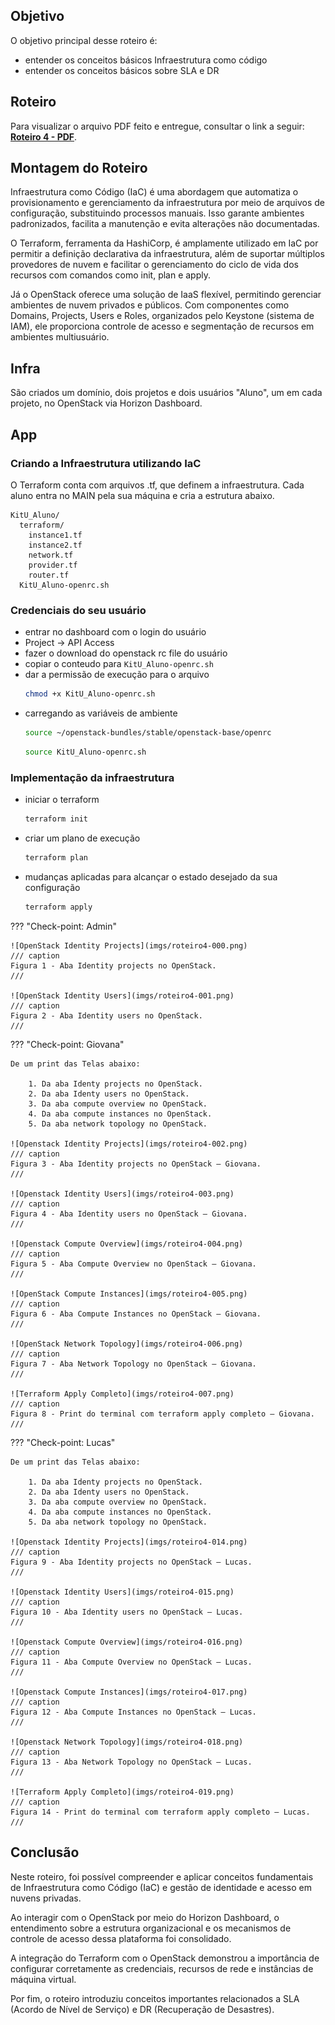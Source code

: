 ## Objetivo

O objetivo principal desse roteiro é:

- entender os conceitos básicos Infraestrutura como código
- entender os conceitos básicos sobre SLA e DR

## Roteiro

Para visualizar o arquivo PDF feito e entregue, consultar o link a seguir: **[Roteiro 4 - PDF](./Roteiro_4_de_Cloud.pdf)**.

## Montagem do Roteiro

Infraestrutura como Código (IaC) é uma abordagem que automatiza o provisionamento e gerenciamento da infraestrutura por meio de arquivos de configuração, substituindo processos manuais. Isso garante ambientes padronizados, facilita a manutenção e evita alterações não documentadas.

O Terraform, ferramenta da HashiCorp, é amplamente utilizado em IaC por permitir a definição declarativa da infraestrutura, além de suportar múltiplos provedores de nuvem e facilitar o gerenciamento do ciclo de vida dos recursos com comandos como init, plan e apply.

Já o OpenStack oferece uma solução de IaaS flexível, permitindo gerenciar ambientes de nuvem privados e públicos. Com componentes como Domains, Projects, Users e Roles, organizados pelo Keystone (sistema de IAM), ele proporciona controle de acesso e segmentação de recursos em ambientes multiusuário.

## Infra

São criados um domínio, dois projetos e dois usuários "Aluno", um em cada projeto, no OpenStack via Horizon Dashboard.

## App

### Criando a Infraestrutura utilizando IaC

O Terraform conta com arquivos .tf, que definem a infraestrutura. Cada aluno entra no MAIN pela sua máquina e cria a estrutura abaixo.

``` tree title="Estrutura de pastas"
KitU_Aluno/  
  terraform/
    instance1.tf
    instance2.tf
    network.tf
    provider.tf
    router.tf
  KitU_Aluno-openrc.sh
```

### Credenciais do seu usuário

- entrar no dashboard com o login do usuário
- Project -> API Access
- fazer o download do openstack rc file do usuário
- copiar o conteudo para ```KitU_Aluno-openrc.sh```
- dar a permissão de execução para o arquivo
    ``` sh
    chmod +x KitU_Aluno-openrc.sh
    ```
- carregando as variáveis de ambiente
    ``` sh
    source ~/openstack-bundles/stable/openstack-base/openrc
    ```
    ``` sh
    source KitU_Aluno-openrc.sh
    ```

### Implementação da infraestrutura

- iniciar o terraform
    ``` sh
    terraform init
    ```
- criar um plano de execução
    ``` sh
    terraform plan
    ```
- mudanças aplicadas para alcançar o estado desejado da sua configuração
    ``` sh
    terraform apply
    ```

??? "Check-point: Admin"

    ![OpenStack Identity Projects](imgs/roteiro4-000.png)
    /// caption
    Figura 1 - Aba Identity projects no OpenStack.
    /// 

    ![OpenStack Identity Users](imgs/roteiro4-001.png)
    /// caption
    Figura 2 - Aba Identity users no OpenStack.
    ///

??? "Check-point: Giovana"

    De um print das Telas abaixo:
    
        1. Da aba Identy projects no OpenStack.
        2. Da aba Identy users no OpenStack.
        3. Da aba compute overview no OpenStack.
        4. Da aba compute instances no OpenStack.
        5. Da aba network topology no OpenStack.

    ![Openstack Identity Projects](imgs/roteiro4-002.png)
    /// caption
    Figura 3 - Aba Identity projects no OpenStack – Giovana.
    ///

    ![Openstack Identity Users](imgs/roteiro4-003.png)
    /// caption
    Figura 4 - Aba Identity users no OpenStack – Giovana.
    ///

    ![Openstack Compute Overview](imgs/roteiro4-004.png)
    /// caption
    Figura 5 - Aba Compute Overview no OpenStack – Giovana.
    ///

    ![OpenStack Compute Instances](imgs/roteiro4-005.png)
    /// caption
    Figura 6 - Aba Compute Instances no OpenStack – Giovana.
    ///

    ![OpenStack Network Topology](imgs/roteiro4-006.png)
    /// caption
    Figura 7 - Aba Network Topology no OpenStack – Giovana.
    ///

    ![Terraform Apply Completo](imgs/roteiro4-007.png)
    /// caption
    Figura 8 - Print do terminal com terraform apply completo – Giovana. 
    ///

??? "Check-point: Lucas"

    De um print das Telas abaixo:
    
        1. Da aba Identy projects no OpenStack.
        2. Da aba Identy users no OpenStack.
        3. Da aba compute overview no OpenStack.
        4. Da aba compute instances no OpenStack.
        5. Da aba network topology no OpenStack.

    ![Openstack Identity Projects](imgs/roteiro4-014.png)
    /// caption
    Figura 9 - Aba Identity projects no OpenStack – Lucas.
    ///

    ![Openstack Identity Users](imgs/roteiro4-015.png)
    /// caption
    Figura 10 - Aba Identity users no OpenStack – Lucas.
    ///

    ![Openstack Compute Overview](imgs/roteiro4-016.png)
    /// caption
    Figura 11 - Aba Compute Overview no OpenStack – Lucas.
    ///

    ![Openstack Compute Instances](imgs/roteiro4-017.png)
    /// caption
    Figura 12 - Aba Compute Instances no OpenStack – Lucas.
    ///

    ![Openstack Network Topology](imgs/roteiro4-018.png)
    /// caption
    Figura 13 - Aba Network Topology no OpenStack – Lucas.
    ///

    ![Terraform Apply Completo](imgs/roteiro4-019.png)
    /// caption
    Figura 14 - Print do terminal com terraform apply completo – Lucas.
    ///

## Conclusão

Neste roteiro, foi possível compreender e aplicar conceitos fundamentais de Infraestrutura como Código (IaC) e gestão de identidade e acesso em nuvens privadas. 

Ao interagir com o OpenStack por meio do Horizon Dashboard, o entendimento sobre a estrutura organizacional e os mecanismos de controle de acesso dessa plataforma foi consolidado.

A integração do Terraform com o OpenStack demonstrou a importância de configurar corretamente as credenciais, recursos de rede e instâncias de máquina virtual.

Por fim, o roteiro introduziu conceitos importantes relacionados a SLA (Acordo de Nível de Serviço) e DR (Recuperação de Desastres).